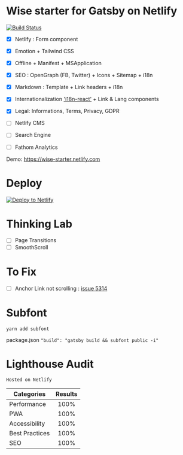 # Wise starter for Gatsby on Netlify
[![Build Status](https://travis-ci.org/TomPichaud/wise-starter.svg?branch=master)](https://travis-ci.org/TomPichaud/wise-starter)

- [x] Netlify : Form component
- [x] Emotion + Tailwind CSS
- [x] Offline + Manifest + MSApplication
- [x] SEO : OpenGraph (FB, Twitter) + Icons + Sitemap + i18n
- [x] Markdown : Template + Link headers + i18n
- [x] Internationalization ['i18n-react'](https://github.com/alexdrel/i18n-react) + Link & Lang components
- [x] Legal: Informations, Terms, Privacy, GDPR

- [ ] Netlify CMS
- [ ] Search Engine
- [ ] Fathom Analytics

Demo: https://wise-starter.netlify.com

# Deploy

[![Deploy to Netlify](https://www.netlify.com/img/deploy/button.svg)](https://app.netlify.com/start/deploy?repository=https://github.com/TomPichaud/wise-starter)

# Thinking Lab

- [ ] Page Transitions
- [ ] SmoothScroll

# To Fix

- [ ] Anchor Link not scrolling : [issue 5314](https://github.com/gatsbyjs/gatsby/issues/5314)

# Subfont

`yarn add subfont`

package.json
`"build": "gatsby build && subfont public -i"`

# Lighthouse Audit

`Hosted on Netlify`

| Categories     | Results |
| -------------- |:-------:|
| Performance    | 100%    |
| PWA            | 100%    |
| Accessibility  | 100%    |
| Best Practices | 100%    |
| SEO            | 100%    |
